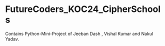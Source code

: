 # FutureCoders_KOC24_CipherSchools
Contains Python-Mini-Project of Jeeban Dash , Vishal Kumar and Nakul Yadav.
